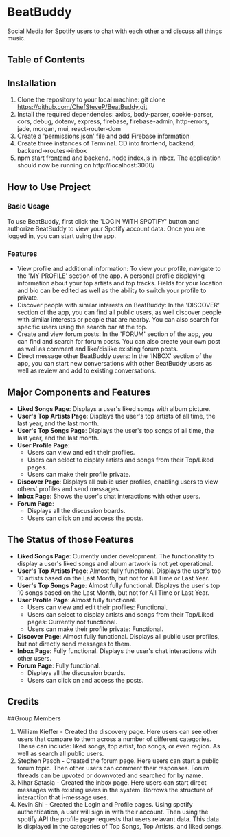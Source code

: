 # BeatBuddy
Social Media for Spotify users to chat with each other and discuss all things music.
## Table of Contents
## Installation 
1. Clone the repository to your local machine: git clone https://github.com/ChefSteveP/BeatBuddy.git
2. Install the required dependencies: axios, body-parser, cookie-parser, cors, debug, dotenv, express, firebase, firebase-admin, http-errors, jade, morgan, mui, react-router-dom
3. Create a 'permissions.json' file and add Firebase information
4. Create three instances of Terminal. CD into frontend, backend, backend->routes->inbox
5. npm start frontend and backend. node index.js in inbox.
The application should now be running on http://localhost:3000/
## How to Use Project
### Basic Usage
To use BeatBuddy, first click the 'LOGIN WITH SPOTIFY' button and authorize BeatBuddy to view your Spotify account data. Once you are logged in, you can start using the app.
### Features
- View profile and additional information: To view your profile, navigate to the 'MY PROFILE' section of the app. A personal profile displaying information about your top artists and top tracks. Fields for your location and bio can be edited as well as the ability to switch your profile to private.
- Discover people with similar interests on BeatBuddy: In the 'DISCOVER' section of the app, you can find all public users, as well discover people with similar interests or people that are nearby. You can also search for specific users using the search bar at the top.
- Create and view forum posts: In the 'FORUM' section of the app, you can find and search for forum posts. You can also create your own post as well as comment and like/dislike existing forum posts.
- Direct message other BeatBuddy users: In the 'INBOX' section of the app, you can start new conversations with other BeatBuddy users as well as review and add to existing conversations.
## Major Components and Features

-   **Liked Songs Page**: Displays a user's liked songs with album picture.
-   **User's Top Artists Page**: Displays the user's top artists of all time, the last year, and the last month.
-   **User's Top Songs Page**: Displays the user's top songs of all time, the last year, and the last month.
-   **User Profile Page**:
    -   Users can view and edit their profiles.
    -   Users can select to display artists and songs from their Top/Liked pages.
    -   Users can make their profile private.
-   **Discover Page**: Displays all public user profiles, enabling users to view others' profiles and send messages.
-   **Inbox Page**: Shows the user's chat interactions with other users.
-   **Forum Page**:
    -   Displays all the discussion boards.
    -   Users can click on and access the posts.
## The Status of those Features

-   **Liked Songs Page**: Currently under development. The functionality to display a user's liked songs and album artwork is not yet operational.
-   **User's Top Artists Page**: Almost fully functional. Displays the user's top 10 artists based on the Last Month, but not for All Time or Last Year.
-   **User's Top Songs Page**: Almost fully functional. Displays the user's top 10 songs based on the Last Month, but not for All Time or Last Year.
-   **User Profile Page**: Almost fully functional.
    -   Users can view and edit their profiles: Functional.
    -   Users can select to display artists and songs from their Top/Liked pages: Currently not functional.
    -   Users can make their profile private: Functional.
-   **Discover Page**: Almost fully functional. Displays all public user profiles, but not directly send messages to them.
-   **Inbox Page**: Fully functional. Displays the user's chat interactions with other users.
-   **Forum Page**: Fully functional.
    -   Displays all the discussion boards.
    -   Users can click on and access the posts.
## Credits
##Group Members
  1. William Kieffer - Created the discovery page. Here users can see other users that compare to them across a number of different categories. These can include: liked songs, top artist, top songs, or even region. As well as search all public users. 
  2. Stephen Pasch - Created the forum page. Here users can start a public forum topic. Then other users can comment their responses. Forum threads can be upvoted or downvoted and searched for by name.
  3. Nihar Satasia - Created the inbox page. Here users can start direct messages with existing users in the system. Borrows the structure of interaction that i-message uses. 
  4. Kevin Shi - Created the Login and Profile pages. Using spotify authentication, a user will sign in with their account. Then using the spotify API the profile page requests that users relavant data. This data is displayed in the categories of Top Songs, Top Artists, and liked songs.

